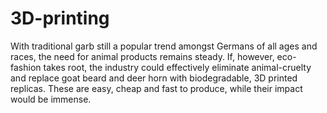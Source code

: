 # 3D-printing

With traditional garb still a popular trend amongst Germans of all ages and races, 
the need for animal products remains steady. 
If, however, eco-fashion takes root, the industry could effectively eliminate animal-cruelty and replace goat beard and deer horn with biodegradable, 
3D printed replicas.  These are easy, cheap and fast to produce, while their impact would be immense.
